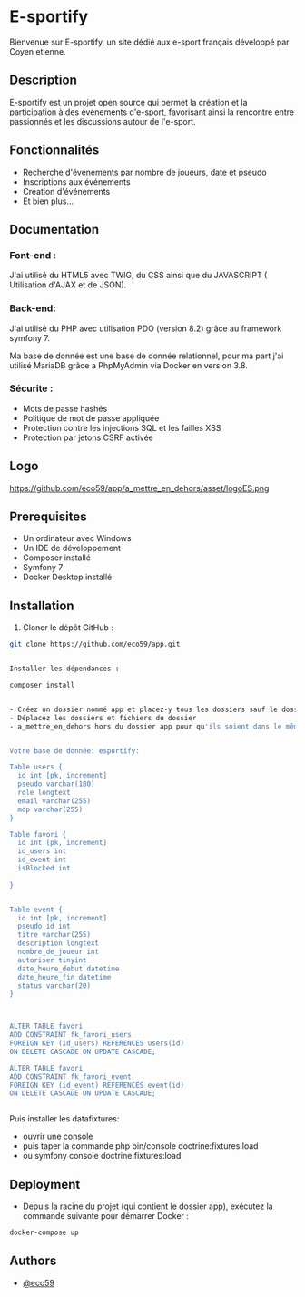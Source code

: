 
# E-sportify

Bienvenue sur E-sportify, un site dédié aux e-sport français développé par Coyen etienne.

## Description

E-sportify est un projet open source qui permet la création et la participation à des événements d'e-sport, favorisant ainsi la rencontre entre passionnés et les discussions autour de l'e-sport.

## Fonctionnalités

- Recherche d'événements par nombre de joueurs, date et pseudo
- Inscriptions aux événements
- Création d'événements
- Et bien plus...


## Documentation

### Font-end :

J'ai utilisé du HTML5 avec TWIG, du CSS ainsi que du JAVASCRIPT ( Utilisation d'AJAX et de JSON).

### Back-end:

J'ai utilisé du PHP avec utilisation PDO (version 8.2) grâce au framework symfony 7. 

Ma base de donnée est une base de donnée relationnel, pour ma part j'ai utilisé MariaDB grâce a PhpMyAdmin via Docker en version 3.8.

### Sécurite :

- Mots de passe hashés
- Politique de mot de passe appliquée
- Protection contre les injections SQL et les failles XSS
- Protection par jetons CSRF activée


## Logo

https://github.com/eco59/app/a_mettre_en_dehors/asset/logoES.png

## Prerequisites

- Un ordinateur avec Windows
- Un IDE de développement
- Composer installé
- Symfony 7
- Docker Desktop installé

## Installation

1. Cloner le dépôt GitHub :

```bash
git clone https://github.com/eco59/app.git


Installer les dépendances :

composer install


- Créez un dossier nommé app et placez-y tous les dossiers sauf le dossier a_mettre_en_dehors.
- Déplacez les dossiers et fichiers du dossier
- a_mettre_en_dehors hors du dossier app pour qu'ils soient dans le même répertoire racine.


Votre base de donnée: esportify:

Table users {
  id int [pk, increment]
  pseudo varchar(180)
  role longtext
  email varchar(255)
  mdp varchar(255)
}

Table favori {
  id int [pk, increment]
  id_users int 
  id_event int 
  isBlocked int
  
}


Table event {
  id int [pk, increment]
  pseudo_id int
  titre varchar(255)
  description longtext
  nombre_de_joueur int
  autoriser tinyint
  date_heure_debut datetime
  date_heure_fin datetime
  status varchar(20)
}



ALTER TABLE favori
ADD CONSTRAINT fk_favori_users
FOREIGN KEY (id_users) REFERENCES users(id)
ON DELETE CASCADE ON UPDATE CASCADE;

ALTER TABLE favori
ADD CONSTRAINT fk_favori_event
FOREIGN KEY (id_event) REFERENCES event(id)
ON DELETE CASCADE ON UPDATE CASCADE;



```

Puis installer les datafixtures:
- ouvrir une console
- puis taper la commande php bin/console doctrine:fixtures:load
- ou symfony console doctrine:fixtures:load

## Deployment

- Depuis la racine du projet (qui contient le dossier app), exécutez la commande suivante pour démarrer Docker :

```bash
docker-compose up
```


## Authors

- [@eco59](https://www.github.com/eco59)
